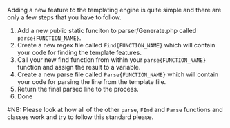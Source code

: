 Adding a new feature to the templating engine is quite simple and there are only a few steps that you have to follow.

1. Add a new public static funciton to parser/Generate.php called `parse{FUNCTION_NAME}`. 
2. Create a new regex file called `Find{FUNCTION_NAME}` which will contain your code for finding the template features.
3. Call your new find function from within your `parse{FUNCTION_NAME}` function and assign the result to a variable.
4. Create a new parse file called `Parse{FUNCTION_NAME}` which will contain your code for parsing the line from the template file.
5. Return the final parsed line to the process.
6. Done

#NB: Please look at how all of the other `parse`, `FInd` and `Parse` functions and classes work and try to follow this standard please.

